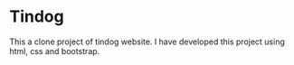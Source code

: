 # Tindog
This a clone project of tindog website. I have developed this project using html, css and bootstrap. 
